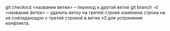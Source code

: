 git checkout <название ветки> – переход к другой ветке
git branch -d <название ветки> – удалить ветку
на третей строке изменена строка на не совпадающую с третей строкой в ветке v3 для устранения конфликта.